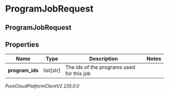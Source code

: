 # ProgramJobRequest

## ProgramJobRequest

## Properties

|Name | Type | Description | Notes|
|------------ | ------------- | ------------- | -------------|
| **program_ids** | list[str] | The ids of the programs used for this job | |



_PureCloudPlatformClientV2 235.0.0_

